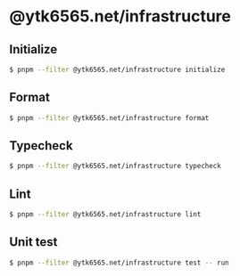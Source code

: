 # @ytk6565.net/infrastructure

## Initialize

```bash
$ pnpm --filter @ytk6565.net/infrastructure initialize
```

## Format

```bash
$ pnpm --filter @ytk6565.net/infrastructure format
```

## Typecheck

```bash
$ pnpm --filter @ytk6565.net/infrastructure typecheck
```

## Lint

```bash
$ pnpm --filter @ytk6565.net/infrastructure lint
```

## Unit test

```bash
$ pnpm --filter @ytk6565.net/infrastructure test -- run
```
